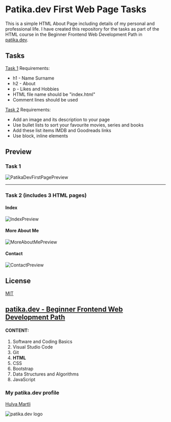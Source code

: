 # Patika.dev First Web Page Tasks

This is a simple HTML About Page including details of my personal and professional life. I have created this repository for the tasks as part of the HTML course in the Beginner Frontend Web Development Path in [patika.dev](https://patika.dev/).

## Tasks

[Task 1](https://app.patika.dev/courses/html/odev1) Requirements:
* h1 - Name Surname
* h2 - About
* p - Likes and Hobbies
* HTML file name should be "index.html"
* Comment lines should be used

[Task 2](https://app.patika.dev/courses/html/odev2) Requirements:
* Add an image and its description to your page 
* Use bullet lists to sort your favourite movies, series and books
* Add these list items IMDB and Goodreads links
* Use block, inline elements

## Preview
### Task 1
![PatikaDevFirstPagePreview](https://lh3.googleusercontent.com/F3Q1I0gXVJk4plxLQzNOvR44GkxZjtvTGhaBneGFOkRFwf99qVblYysoV77Uspiik0zfTo5q4ReCqG0XK1zDJjb_0Oo0ooCGZk7xrs686VU2gnjgPZl-F2iW9Bad7gwuKy9VhEhGiFQ=w2400)

---

### Task 2 (includes 3 HTML pages)
#### Index
![IndexPreview](https://lh3.googleusercontent.com/iZ7tzNOuck-LfB4GLO9S9_W82BGd-2DGdzPmmlnnAel-n3DhFV0543cwvn9WM-mGteI8tGXUpjNzZ6OpdCgUoi_aMHgnXgYwcrZSB_KsjV4NTihlCcpx96OzWIe6I9gekqH8fERa1Xo=w2400)

#### More About Me
![MoreAboutMePreview](https://lh3.googleusercontent.com/gCuGFG6l_o5REPbvrSO7i8xE_6SIusSrYSdvNaKe0xD8lFG8qVD0aRZaM0QNhyEO3dtf1j7bF1I_EHfzKmpKqZl4mx8lbKYCXCR3fYX4pNKIBdF90BkpnXfhN7YquyhyorvoXR0ZXIs=w2400)

#### Contact
![ContactPreview](https://lh3.googleusercontent.com/ivHTHDoxZyHmGDUulbu27FcNdElhHwqsTZtlH5lCiyU_K7FfeSRQy6NjjuN6IWtW6VzpbKR3YGO0B3UQhb8MYyawCr8yx4tVvUFR_Qs1NH2V_DsuPkHUYMJZeBTPtzgF2NwHIZ2l2Ms=w2400)

## License

[MIT](https://choosealicense.com/licenses/mit/)

## [patika.dev - Beginner Frontend Web Development Path](https://app.patika.dev/paths/baslangic-seviye-frontend-web-development-patikasi)

#### CONTENT:
1. Software and Coding Basics
2. Visual Studio Code
3. Git
4. **HTML**
5. CSS
6. Bootstrap
7. Data Structures and Algorithms
8. JavaScript

### My patika.dev profile
[Hulya Martli](https://app.patika.dev/hulyamartli)

![patika.dev logo](https://kpm.metu.edu.tr/wp-content/uploads/2022/03/patikaLogo-2.png)
